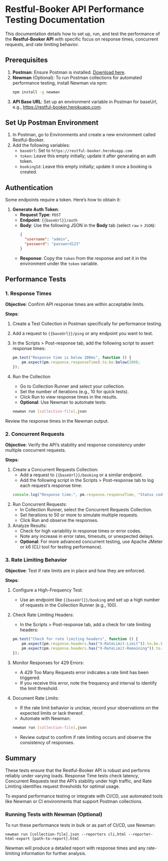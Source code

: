 # Restful-Booker API Performance Testing Documentation

This documentation details how to set up, run, and test the performance of the **Restful-Booker API** with specific focus on response times, concurrent requests, and rate limiting behavior.

## Prerequisites

1. **Postman**: Ensure Postman is installed. [Download here](https://www.postman.com/downloads/).
2. **Newman** (Optional): To run Postman collections for automated performance testing, install Newman via npm:
   ```bash
   npm install -g newman

3. **API Base URL**: Set up an environment variable in Postman for baseUrl, e.g., https://restful-booker.herokuapp.com.

## Set Up Postman Environment
1. In Postman, go to Environments and create a new environment called Restful-Booker.
2. Add the following variables:
   - `baseUrl`: Set to `https://restful-booker.herokuapp.com`
   - `token`: Leave this empty initially; update it after generating an auth token.
   - `bookingId`: Leave this empty initially; update it once a booking is created.

## Authentication
Some endpoints require a token. Here’s how to obtain it:

1. **Generate Auth Token**:
   - **Request Type**: `POST`
   - **Endpoint**: `{{baseUrl}}/auth`
   - **Body**: Use the following JSON in the **Body** tab (select `raw` > `JSON`):
     ```json
     {
       "username": "admin",
       "password": "password123"
     }
     ```
   - **Response**: Copy the `token` from the response and set it in the environment under the `token` variable.

## Performance Tests
### 1. Response Times
**Objective**: Confirm API response times are within acceptable limits.

**Steps**:

1. Create a Test Collection in Postman specifically for performance testing.
2. Add a request to `{{baseUrl}}/ping` or any endpoint you want to test.
3. In the Scripts > Post-response tab, add the following script to assert response times:
   ```javascript
   pm.test("Response time is below 200ms", function () {
       pm.expect(pm.response.responseTime).to.be.below(200);
   });

4. Run the Collection

    - Go to Collection Runner and select your collection.
    - Set the number of iterations (e.g., 10 for quick tests).
    - Click Run to view response times in the results.
    - **Optional**: Use Newman to automate tests:
    ```bash
    newman run [collection-file].json
    ```
Review the response times in the Newman output.

### 2. Concurrent Requests
**Objective**: Verify the API’s stability and response consistency under multiple concurrent requests.

**Steps**:

1. Create a Concurrent Requests Collection:
    - Add a request to `{{baseUrl}}/booking` or a similar endpoint.
    - Add the following script in the Scripts > Post-response tab to log each request’s response time:
    ```javascript
    console.log("Response time:", pm.response.responseTime, "Status code:", pm.response.status);
    ```
2. Run Concurrent Requests:
    - In Collection Runner, select the Concurrent Requests Collection.
    - Set Iterations to 50 or more to simulate multiple requests.
    - Click Run and observe the responses.
3. Analyze Results:
    - Check for high variability in response times or error codes.
    - Note any increase in error rates, timeouts, or unexpected delays.
    - **Optional**: For more advanced concurrent testing, use Apache JMeter or k6 (CLI tool for testing performance).

### 3. Rate Limiting Behavior
**Objective**: Test if rate limits are in place and how they are enforced.

**Steps**:

1. Configure a High-Frequency Test:
    - Use an endpoint like `{{baseUrl}}/booking` and set up a high number of requests in the Collection Runner (e.g., 100).
2. Check Rate Limiting Headers:
    - In the Scripts > Post-response tab, add a check for rate limiting headers:
    ```javascript
    pm.test("Check for rate limiting headers", function () {
        pm.expect(pm.response.headers.has("X-RateLimit-Limit")).to.be.true;
        pm.expect(pm.response.headers.has("X-RateLimit-Remaining")).to.be.true;
    });
    ```
3. Monitor Responses for 429 Errors:
    - A 429 Too Many Requests error indicates a rate limit has been triggered.
    - If you receive this error, note the frequency and interval to identify the limit threshold.
4. Document Rate Limits:
    - If the rate limit behavior is unclear, record your observations on the expected limits or lack thereof.
    - Automate with Newman:

    ```bash
    newman run [collection-file].json
    ```
    - Review output to confirm if rate limiting occurs and observe the consistency of responses.
## Summary
These tests ensure that the Restful-Booker API is robust and performs reliably under varying loads. Response Time tests check latency, Concurrent Requests test the API’s stability under high traffic, and Rate Limiting identifies request thresholds for optimal usage.

To expand performance testing or integrate with CI/CD, use automated tools like Newman or CI environments that support Postman collections.

### Running Tests with Newman (Optional)
To run these performance tests in bulk or as part of CI/CD, use Newman:
```
newman run [collection-file].json --reporters cli,html --reporter-html-export [path-to-report].html
```
Newman will produce a detailed report with response times and any rate-limiting information for further analysis.
